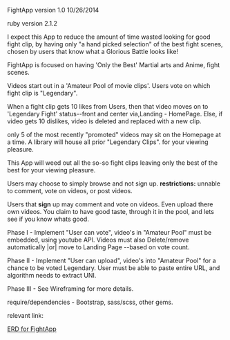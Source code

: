  FightApp version 1.0 10/26/2014

 ruby version 2.1.2

I expect this App to reduce the amount of time wasted looking for good fight clip, by having only "a hand picked selection" of the best fight scenes, chosen by users that know what a Glorious Battle looks like!

FightApp is focused on having 'Only the Best' Martial arts and Anime, fight scenes.

Videos start out in a 'Amateur Pool of movie clips'.  Users vote on which fight clip is "Legendary".

When a fight clip gets 10 likes from Users, then that video moves on to 'Legendary Fight' status--front and center via,Landing - HomePage.  Else, if video gets 10 dislikes, video is deleted and replaced with a new clip.

only 5 of the most recently "promoted" videos may sit on the Homepage at a time.   A library will house all prior "Legendary Clips". for your viewing pleasure.

This App will weed out all the so-so fight clips leaving only the best of the best for your viewing pleasure.

Users may choose to simply browse and not sign up.
 **restrictions:** unnable to comment, vote on videos, or post videos.

Users that **sign** up may comment and vote on videos.  Even upload there own videos.  You claim to have good taste, through it in the pool, and lets see if you know whats good.

Phase I - Implement "User can vote", video's in "Amateur Pool" must be embedded, using youtube API.  Videos must also Delete/remove automatically |or| move to Landing Page --based  on vote count.

Phase II - Implement "User can upload", video's into "Amateur Pool" for a chance to be voted Legendary.  User must be able to paste entire URL, and algorithm needs to extract UNI.

Phase III - See Wireframing for more details.

require/dependencies - Bootstrap, sass/scss, other gems.


 relevant link:

[ERD for FightApp](https://www.lucidchart.com/invitations/accept/75f6d466-50c3-474d-9c3f-f86340d8f0f0)






